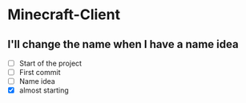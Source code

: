 # Minecraft-Client
## I'll change the name when I have a name idea
- [ ] Start of the project
- [ ] First commit
- [ ] Name idea
- [x] almost starting
